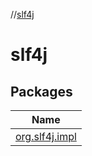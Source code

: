 //[slf4j](index.md)



# slf4j  


## Packages  
  
|  Name | 
|---|
| <a name="org.slf4j.impl////PointingToDeclaration/"></a>[org.slf4j.impl](slf4j/org.slf4j.impl/index.md)|

